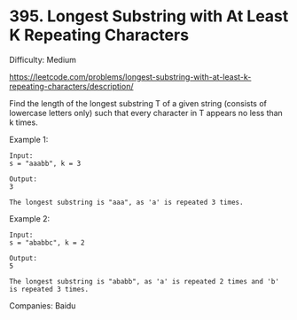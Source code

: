 # 395. Longest Substring with At Least K Repeating Characters

Difficulty: Medium

https://leetcode.com/problems/longest-substring-with-at-least-k-repeating-characters/description/

Find the length of the longest substring T of a given string (consists of lowercase letters only) such that every character in T appears no less than k times.

Example 1:
```
Input:
s = "aaabb", k = 3

Output:
3

The longest substring is "aaa", as 'a' is repeated 3 times.
```
Example 2:
```
Input:
s = "ababbc", k = 2

Output:
5

The longest substring is "ababb", as 'a' is repeated 2 times and 'b' is repeated 3 times.
```

Companies: Baidu
